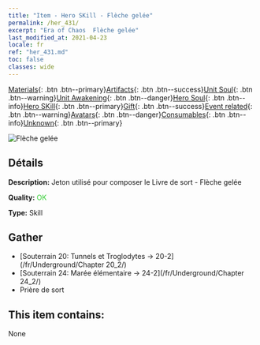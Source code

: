 ```yaml
---
title: "Item - Hero SKill - Flèche gelée"
permalink: /her_431/
excerpt: "Era of Chaos  Flèche gelée"
last_modified_at: 2021-04-23
locale: fr
ref: "her_431.md"
toc: false
classes: wide
---
```

 [Materials](/ItemsFR/){: .btn .btn--primary}[Artifacts](/ItemsFR/Artifacts/){: .btn .btn--success}[Unit Soul](/ItemsFR/UnitSoul/){: .btn .btn--warning}[Unit Awakening](/ItemsFR/UnitAwakening/){: .btn .btn--danger}[Hero Soul](/ItemsFR/HeroSoul/){: .btn .btn--info}[Hero SKill](/ItemsFR/HeroSkill/){: .btn .btn--primary}[Gift](/ItemsFR/Gift/){: .btn .btn--success}[Event related](/ItemsFR/Events/){: .btn .btn--warning}[Avatars](/ItemsFR/Avatars/){: .btn .btn--danger}[Consumables](/ItemsFR/Consumables/){: .btn .btn--info}[Unknown](/ItemsFR/Unknown/){: .btn .btn--primary}

 ![Flèche gelée](/images/t/ps_hanbingshenjian.png)

## Détails
 **Description:** Jeton utilisé pour composer le Livre de sort - Flèche gelée

 **Quality:** <span style="color: #32CD32">OK</span>

 **Type:** Skill

## Gather

*    [Souterrain 20: Tunnels et Troglodytes -> 20-2](/fr/Underground/Chapter 20_2/) 
*    [Souterrain 24: Marée élémentaire -> 24-2](/fr/Underground/Chapter 24_2/) 
*    Prière de sort 

## This item contains:

  None

